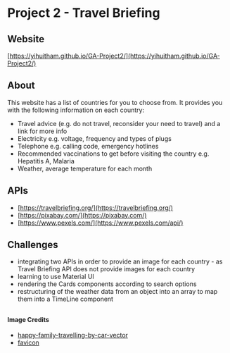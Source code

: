 # Project 2 - Travel Briefing

## Website

[https://yihuitham.github.io/GA-Project2/](https://yihuitham.github.io/GA-Project2/)

## About

This website has a list of countries for you to choose from. It provides you with the following information on each country:

- Travel advice (e.g. do not travel, reconsider your need to travel) and a link for more info
- Electricity e.g. voltage, frequency and types of plugs
- Telephone e.g. calling code, emergency hotlines
- Recommended vaccinations to get before visiting the country e.g. Hepatitis A, Malaria
- Weather, average temperature for each month

## APIs

- [https://travelbriefing.org/](https://travelbriefing.org/)
- [https://pixabay.com/](https://pixabay.com/)
- [https://www.pexels.com/](https://www.pexels.com/api/)

## Challenges

- integrating two APIs in order to provide an image for each country - as Travel Briefing API does not provide images for each country
- learning to use Material UI
- rendering the Cards components according to search options
- restructuring of the weather data from an object into an array to map them into a TimeLine component

##

#### Image Credits

- [happy-family-travelling-by-car-vector](https://media.istockphoto.com/vectors/happy-family-travelling-by-car-vector-id1280010427?k=20&m=1280010427&s=612x612&w=0&h=TiC_ki6e-3dwMgPw2u-ww9oNCoL9O7nV-rJuTed2p3w=)
- [favicon](https://favicon.io/)
